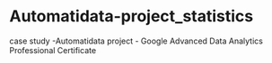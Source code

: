 # Automatidata-project_statistics
case study -Automatidata project - Google Advanced Data Analytics Professional Certificate
